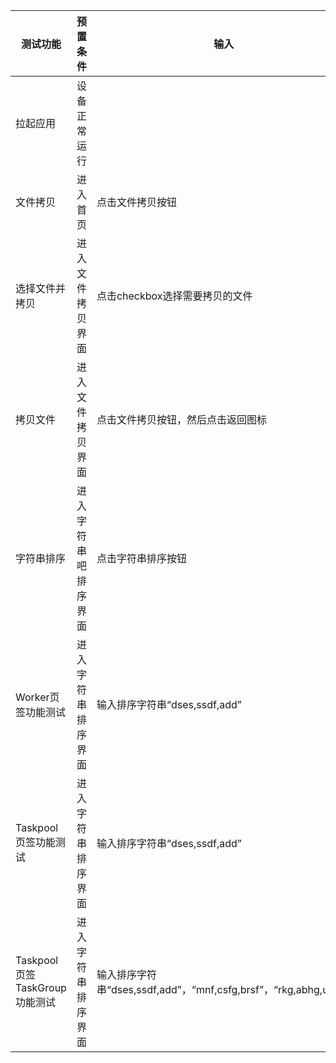 |测试功能|预置条件|输入|预期输出|是否自动|测试结果|
|--------------------------------|--------------------------------|--------------------------------|--------------------------------|--------------------------------|--------------------------------|
|拉起应用|	设备正常运行|		|成功拉起应用|是|Pass|
|文件拷贝| 进入首页 | 点击文件拷贝按钮 |点击文件拷贝按钮|是|Pass|
|选择文件并拷贝| 进入文件拷贝界面 | 点击checkbox选择需要拷贝的文件 |文件选择完成|是|Pass|
|拷贝文件| 进入文件拷贝界面 | 点击文件拷贝按钮，然后点击返回图标 |文件拷贝完成并显示相应日志，点击返回图标后返回首页|是|Pass|
|字符串排序| 进入字符串吧排序界面 | 点击字符串排序按钮 |进入字符串排序界面|是|Pass|
|Worker页签功能测试| 进入字符串排序界面 |	输入排序字符串“dses,ssdf,add”|	输出排序字符串“add,dses,ssdf”|是|Pass|
|Taskpool页签功能测试| 进入字符串排序界面 |	输入排序字符串“dses,ssdf,add”|	输出排序字符串“add,dses,ssdf”|是|Pass|
|Taskpool页签TaskGroup功能测试| 进入字符串排序界面 |  输入排序字符串“dses,ssdf,add”，“mnf,csfg,brsf”，“rkg,abhg,ungb”|	输出排序字符串“add,dses,ssdf,brsf,csfg,mnf,abhg,rkg,ungb”|是|Pass|